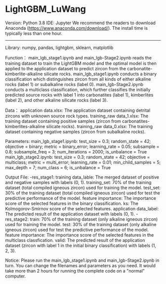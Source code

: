 # LightGBM_LuWang
Version: Python 3.8 
IDE: Jupyter
We recommend the readers to download Anaconda (https://www.anaconda.com/download/). The install time is typically less than one hour.
**********************************************
Library:
numpy, pandas, lightgbm, sklearn, matplotlib

Function：
main_lgb_stage1.ipynb and main_lgb-Stage2.ipynb reads the training dataset to train the LightGBM model and the optimal model is then applied to the application dataset to predict zircon from the carbonatite-kimberlite-alkaline silicate rocks. main_lgb_stage1.ipynb conducts a binary classification which distinguishes zircon from all kinds of either alkaline rocks (label 1) or subalkaline rocks (label 0). main_lgb-Stage2.ipynb conducts a multiclass classification, which further classifies the initially predicted source rocks with label 1 into carbonatites (label 1), kimberlites (label 2), and other alkaline silicate rocks (label 3). 

Data：
application data.xlsx: The application dataset containing detrital zircons with unknown source rock types.
training_raw data_1.xlsx: The training dataset containing positive samples (zircon from carbonatites-kimberlites-alkaline silicate rocks).
training_raw data_0.xlsx: The training dataset containing negative samples (zircon from subalkaline rocks).

Parameters:
main_lgb_stage1.ipynb: test_size = 0.3; random_state = 42; objective = binary; metric = binary_error; learning_rate = 0.05; subsample = 0.8; subsample_freq = 3; num_iterations = 2000; is_unbalance = True 
main_lgb_stage2.ipynb: test_size = 0.3; random_state = 42; objective = multiclass; metric = multi_error; learning_rate = 0.01; min_child_samples = 5; max_depth = 7; num_class = 6; is_unbalance = True

Output File:
-res_stage1:
training data_lable: The merged dataset of positive and negative samples with labels (0, 1).
training_set: 70% of the training dataset (total compiled igneous zircon) used for training the model.
test_set: 30% of the training dataset (total compiled igneous zircon) used for test the predictive performance of the model.
feature importance: The importance score of the selected features in the binary classification.
ks: The Kolmogorov-Smirnov score of the selected features.
application data_label: The predicted result of the application dataset with labels (0, 1).
-res_stage2:
train: 70% of the training dataset (only alkaline igneous zircon) used for training the model.
test: 30% of the training dataset (only alkaline igneous zircon) used for test the predictive performance of the model.
feature importance: The importance score of the selected features in the multiclass classfication.
valid: The predicted result of the application dataset (zircon with label 1 in the initial binary classification) with labels (1, 2, 3).

Notice:
Please run the main_lgb_stage1.ipynb and main_lgb-Stage2.ipynb in turn.
You can change the filenames and parameters as you need.
It would take more than 2 hours for running the complete code on a "normal" computer. 

